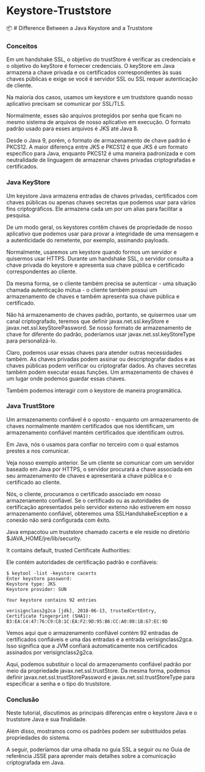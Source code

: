 # Keystore-Truststore
:package: # Difference Between a Java Keystore and a Truststore

### Conceitos
Em um handshake SSL, o objetivo do trustStore é verificar as credenciais e o objetivo do keyStore é fornecer credenciais. O keyStore em Java armazena a chave privada e os certificados correspondentes às suas chaves públicas e exige se você é servidor SSL ou SSL requer autenticação de cliente.

Na maioria dos casos, usamos um keystore e um truststore quando nosso aplicativo precisam se comunicar por SSL/TLS.

Normalmente, esses são arquivos protegidos por senha que ficam no mesmo sistema de arquivos de nosso aplicativo em execução. 
O formato padrão usado para esses arquivos é JKS até Java 8.

Desde o Java 9, porém, o formato de armazenamento de chave padrão é PKCS12. 
A maior diferença entre JKS e PKCS12 é que JKS é um formato específico para Java,
enquanto PKCS12 é uma maneira padronizada e com neutralidade de linguagem de armazenar chaves privadas criptografadas e certificados.

### Java KeyStore

Um keystore Java armazena entradas de chaves privadas, certificados com chaves públicas ou apenas chaves secretas que podemos usar para vários fins criptográficos. Ele armazena cada um por um alias para facilitar a pesquisa.

De um modo geral, os keystores contêm chaves de propriedade de nosso aplicativo que podemos usar para provar a integridade de uma mensagem e a autenticidade do remetente, por exemplo, assinando payloads.

Normalmente, usaremos um keystore quando formos um servidor e quisermos usar HTTPS. Durante um handshake SSL, o servidor consulta a chave privada do keystore e apresenta sua chave pública e certificado correspondentes ao cliente.

Da mesma forma, se o cliente também precisa se autenticar - uma situação chamada autenticação mútua - o cliente também possui um armazenamento de chaves e também apresenta sua chave pública e certificado.

Não há armazenamento de chaves padrão, portanto, se quisermos usar um canal criptografado, teremos que definir javax.net.ssl.keyStore e javax.net.ssl.keyStorePassword. Se nosso formato de armazenamento de chave for diferente do padrão, poderíamos usar javax.net.ssl.keyStoreType para personalizá-lo.

Claro, podemos usar essas chaves para atender outras necessidades também. As chaves privadas podem assinar ou descriptografar dados e as chaves públicas podem verificar ou criptografar dados. As chaves secretas também podem executar essas funções. Um armazenamento de chaves é um lugar onde podemos guardar essas chaves.

Também podemos interagir com o keystore de maneira programática.

### Java TrustStore
Um armazenamento confiável é o oposto - enquanto um armazenamento de chaves normalmente mantém certificados que nos identificam, um armazenamento confiável mantém certificados que identificam outros.

Em Java, nós o usamos para confiar no terceiro com o qual estamos prestes a nos comunicar.

Veja nosso exemplo anterior. Se um cliente se comunicar com um servidor baseado em Java por HTTPS, o servidor procurará a chave associada em seu armazenamento de chaves e apresentará a chave pública e o certificado ao cliente.

Nós, o cliente, procuramos o certificado associado em nosso armazenamento confiável. Se o certificado ou as autoridades de certificação apresentados pelo servidor externo não estiverem em nosso armazenamento confiável, obteremos uma SSLHandshakeException e a conexão não será configurada com êxito.

Java empacotou um truststore chamado cacerts e ele reside no diretório $JAVA_HOME/jre/lib/security.

It contains default, trusted Certificate Authorities:

Ele contém autoridades de certificação padrão e confiáveis:

```
$ keytool -list -keystore cacerts
Enter keystore password:
Keystore type: JKS
Keystore provider: SUN

Your keystore contains 92 entries

verisignclass2g2ca [jdk], 2018-06-13, trustedCertEntry,
Certificate fingerprint (SHA1): B3:EA:C4:47:76:C9:C8:1C:EA:F2:9D:95:B6:CC:A0:08:1B:67:EC:9D
```

Vemos aqui que o armazenamento confiável contém 92 entradas de certificados confiáveis e uma das entradas é a entrada verisignclass2gca. Isso significa que a JVM confiará automaticamente nos certificados assinados por verisignclass2g2ca.

Aqui, podemos substituir o local do armazenamento confiável padrão por meio da propriedade javax.net.ssl.trustStore. Da mesma forma, podemos definir javax.net.ssl.trustStorePassword e javax.net.ssl.trustStoreType para especificar a senha e o tipo do truststore.

### Conclusão

Neste tutorial, discutimos as principais diferenças entre o keystore Java e o truststore Java e sua finalidade.

Além disso, mostramos como os padrões podem ser substituídos pelas propriedades do sistema.

A seguir, poderíamos dar uma olhada no guia SSL a seguir ou no Guia de referência JSSE para aprender mais detalhes sobre a comunicação criptografada em Java.



